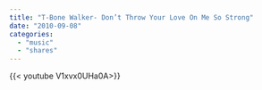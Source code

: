 ```yaml
---
title: "T-Bone Walker- Don’t Throw Your Love On Me So Strong"
date: "2010-09-08"
categories:
  - "music"
  - "shares"
---
```


<div style="width: 70vw;">{{< youtube V1xvx0UHa0A>}}</div>
